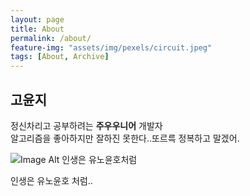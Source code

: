 ```yaml
---
layout: page
title: About
permalink: /about/
feature-img: "assets/img/pexels/circuit.jpeg"
tags: [About, Archive]
---
```



## 고윤지

정신차리고 공부하려는 **주우우니어** 개발자 <br>
알고리즘을 좋아하지만 잘하진 못한다..또르륵 정복하고 말겠어.

![Image Alt 인생은 유노윤호처럼](https://t1.daumcdn.net/cfile/tistory/99F91F395CB0552938)
<br>

인생은 유노윤호 처럼..
